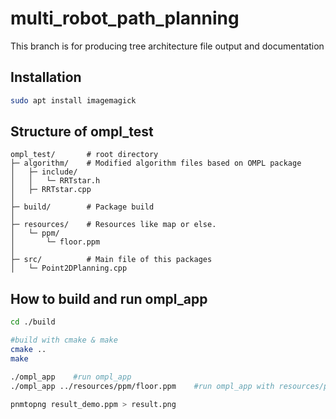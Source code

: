 # multi_robot_path_planning

This branch is for producing tree architecture file output and documentation

## Installation

```bash
sudo apt install imagemagick
```

## Structure of ompl_test

```
ompl_test/       # root directory
├─ algorithm/    # Modified algorithm files based on OMPL package
│	├─ include/
│	│	└─ RRTstar.h
│	├─ RRTstar.cpp
│
├─ build/        # Package build
│
├─ resources/    # Resources like map or else.
│	└─ ppm/
│		└─ floor.ppm
│
├─ src/          # Main file of this packages
│	└─ Point2DPlanning.cpp
```

## How to build and run ompl_app

```bash
cd ./build

#build with cmake & make
cmake ..
make

./ompl_app    #run ompl_app
./ompl_app ../resources/ppm/floor.ppm    #run ompl_app with resources/ppm/floor.ppm file

pnmtopng result_demo.ppm > result.png
```
